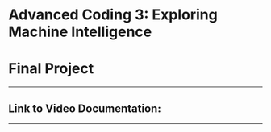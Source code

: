 # Advanced Coding 3: Exploring Machine Intelligence
# Final Project

<hr>

## Link to Video Documentation:

<hr>
